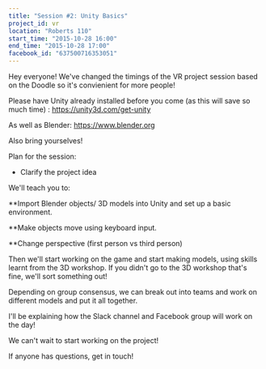 ```yaml
---
title: "Session #2: Unity Basics"
project_id: vr
location: "Roberts 110"
start_time: "2015-10-28 16:00"
end_time: "2015-10-28 17:00"
facebook_id: "637500716353051"
---
```


Hey everyone! We've changed the timings of the VR project session based on the Doodle so it's convienient for more people! 

Please have Unity already installed before you come (as this will save so much time) : <https://unity3d.com/get-unity>

As well as Blender: <https://www.blender.org>

Also bring yourselves! 

Plan for the session:

* Clarify the project idea

We'll teach you to:

**Import Blender objects/ 3D models into Unity and set up a basic environment. 

**Make objects move using keyboard input.

**Change perspective (first person vs third person)

Then we'll start working on the game and start making models, using skills learnt from the 3D workshop. If you didn't go to the 3D workshop that's fine, we'll sort something out!

Depending on group consensus, we can break out into teams and work on different models and put it all together. 

I'll be explaining how the Slack channel and Facebook group will work on the day! 

We can't wait to start working on the project! 

If anyone has questions, get in touch!